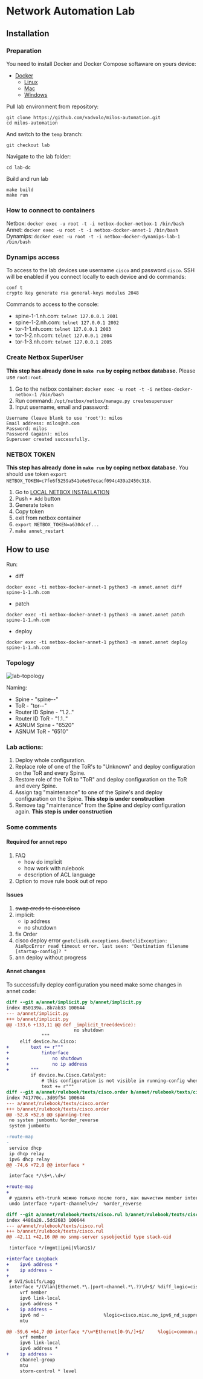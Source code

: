 # Network Automation Lab

## Installation

### Preparation

You need to install Docker and Docker Compose softaware on yours device:

- [Docker](https://docs.docker.com/engine/install/)
  - [Linux](https://docs.docker.com/desktop/install/linux/)
  - [Mac](https://docs.docker.com/desktop/install/mac-install/)
  - [Windows](https://docs.docker.com/desktop/install/windows-install/)

Pull lab environment from repository:

```
git clone https://github.com/vadvolo/milos-automation.git
cd milos-automation
```

And switch to the `temp` branch:

```
git checkout lab
```

Navigate to the lab folder:

```
cd lab-dc
```

Build and run lab

```
make build
make run
```

### How to connect to containers

Netbox: `docker exec -u root -t -i netbox-docker-netbox-1 /bin/bash`  
Annet: `docker exec -u root -t -i netbox-docker-annet-1 /bin/bash`  
Dynamips: `docker exec -u root -t -i netbox-docker-dynamips-lab-1 /bin/bash`

### Dynamips access

To access to the lab devices use username `cisco` and password `cisco`.
SSH will be enabled if you connect locally to each device and do commands:
```cisco
conf t
crypto key generate rsa general-keys modulus 2048
```

Commands to access to the console:
- spine-1-1.nh.com: `telnet 127.0.0.1 2001`
- spine-1-2.nh.com: `telnet 127.0.0.1 2002`
- tor-1-1.nh.com: `telnet 127.0.0.1 2003`
- tor-1-2.nh.com: `telnet 127.0.0.1 2004`
- tor-1-3.nh.com: `telnet 127.0.0.1 2005`

### Create Netbox SuperUser

**This step has already done in `make run` by coping netbox database.** Please use `root:root`.

1. Go to the netbox container: `docker exec -u root -t -i netbox-docker-netbox-1 /bin/bash`
2. Run command: `/opt/netbox/netbox/manage.py createsuperuser`
3. Input username, email and password:

```
Username (leave blank to use 'root'): milos
Email address: milos@nh.com
Password: milos
Password (again): milos
Superuser created successfully.
```

### NETBOX TOKEN

**This step has already done in `make run` by coping netbox database.** You should use token `export NETBOX_TOKEN=c7fe6f5259a541e6e67ecacf094c439a2450c318`.  

1. Go to [LOCAL NETBOX INSTALLATION](http://localhost:8000/users/tokens/)
2. Push `+ Add` button
3. Generate token
4. Copy token
5. exit from netbox container
6. `export NETBOX_TOKEN=a630dcef...`
7. `make annet_restart`

## How to use

Run:

- diff

```
docker exec -ti netbox-docker-annet-1 python3 -m annet.annet diff spine-1-1.nh.com
```

- patch

```
docker exec -ti netbox-docker-annet-1 python3 -m annet.annet patch spine-1-1.nh.com
```

- deploy

```
docker exec -ti netbox-docker-annet-1 python3 -m annet.annet deploy spine-1-1.nh.com
```

### Topology

![lab-topology](nh2024-lab.png "Title")

Naming:
- Spine - "spine-<pod>-<plnane>"
- ToR - "tor-<pod>-<num>"
- Router ID Spine - "1.2.<pod>.<plane>"
- Router ID ToR - "1.1.<pod>.<num>"
- ASNUM Spine - "6520<pod>"
- ASNUM ToR - "6510<pod><num>"

### Lab actions:
1. Deploy whole configuration.
2. Replace role of one of the ToR's to "Unknown" and deploy configuration on the ToR and every Spine.
3. Restore role of the ToR to "ToR" and deploy configuration on the ToR and every Spine.
4. Assign tag "maintenance" to one of the Spine's and deploy configuration on the Spine. **This step is under construction**
5. Remove tag "maintenance" from the Spine and deploy configuration again. **This step is under construction**

### Some comments

#### Required for annet repo
1. FAQ
   - how do implicit
   - how work with rulebook
   - description of ACL language
2. Option to move rule book out of repo

#### Issues
1. ~~swap creds to cisco:cisco~~
2. implicit:
   - ip address
   - no shutdown
3. fix Order
4. cisco deploy error `gnetclisdk.exceptions.GnetcliException: AioRpcError read timeout error. last seen: "Destination filename [startup-config]? "`
5. ann deploy without progress

#### Annet changes

To successfully deploy configuration you need make some changes in annet code:
```diff
diff --git a/annet/implicit.py b/annet/implicit.py
index 850139a..8b7ab33 100644
--- a/annet/implicit.py
+++ b/annet/implicit.py
@@ -133,6 +133,11 @@ def _implicit_tree(device):
                         no shutdown
             """
     elif device.hw.Cisco:
+        text += r"""
+            !interface
+                no shutdown
+                no ip address
+        """
         if device.hw.Cisco.Catalyst:
             # this configuration is not visible in running-config when enabled
             text += r"""
diff --git a/annet/rulebook/texts/cisco.order b/annet/rulebook/texts/cisco.order
index 741770c..3d09f54 100644
--- a/annet/rulebook/texts/cisco.order
+++ b/annet/rulebook/texts/cisco.order
@@ -52,8 +52,6 @@ spanning-tree
 no system jumbomtu %order_reverse
 system jumbomtu

-route-map
-
 service dhcp
 ip dhcp relay
 ipv6 dhcp relay
@@ -74,6 +72,8 @@ interface *

 interface */\S+\.\d+/

+route-map
+
 # удалять eth-trunk можно только после того, как вычистим member interfaces
 undo interface */port-channel\d+/  %order_reverse

diff --git a/annet/rulebook/texts/cisco.rul b/annet/rulebook/texts/cisco.rul
index 4486a28..5dd2683 100644
--- a/annet/rulebook/texts/cisco.rul
+++ b/annet/rulebook/texts/cisco.rul
@@ -42,11 +42,16 @@ no snmp-server sysobjectid type stack-oid

 !interface */(mgmt|ipmi|Vlan1$)/

+interface Loopback
+    ipv6 address *
+    ip address ~
+
 # SVI/Subifs/Lagg
 interface */(Vlan|Ethernet.*\.|port-channel.*\.?)\d+$/ %diff_logic=cisco.iface.diff
     vrf member
     ipv6 link-local
     ipv6 address *
+    ip address ~
     ipv6 nd ~                      %logic=cisco.misc.no_ipv6_nd_suppress_ra
     mtu

@@ -59,6 +64,7 @@ interface */\w*Ethernet[0-9\/]+$/     %logic=common.permanent %diff_logic=cisco.
     vrf member
     ipv6 link-local
     ipv6 address *
+    ip address ~
     channel-group
     mtu
     storm-control * level
```
